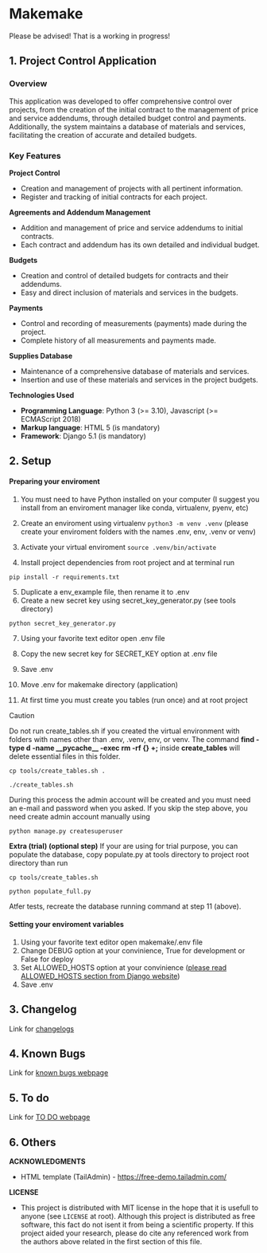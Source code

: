 # Makemake

Please be advised! That is a working in progress!

## 1. Project Control Application

### Overview
This application was developed to offer comprehensive control over projects, from the creation of the initial contract to the management of price and service addendums, through detailed budget control and payments. Additionally, the system maintains a database of materials and services, facilitating the creation of accurate and detailed budgets.

### Key Features

**Project Control**
* Creation and management of projects with all pertinent information.
* Register and tracking of initial contracts for each project.

**Agreements and Addendum Management**
* Addition and management of price and service addendums to initial contracts.
* Each contract and addendum has its own detailed and individual budget.

**Budgets**
* Creation and control of detailed budgets for contracts and their addendums.
* Easy and direct inclusion of materials and services in the budgets.

**Payments**
* Control and recording of measurements (payments) made during the project.
* Complete history of all measurements and payments made.

**Supplies Database**
* Maintenance of a comprehensive database of materials and services.
* Insertion and use of these materials and services in the project budgets.

**Technologies Used**
- **Programming Language**: Python 3 (>= 3.10), Javascript (>= ECMAScript 2018)
- **Markup language**: HTML 5 (is mandatory)
- **Framework**: Django 5.1 (is mandatory)

## 2. Setup

#### Preparing your enviroment

1. You must need to have Python installed on your computer (I suggest you install from an enviroment manager like conda, virtualenv, pyenv, etc)

2. Create an enviroment using virtualenv
```python3 -m venv .venv```
(please create your enviroment folders with the names .env, env, .venv or venv)

3. Activate your virtual enviroment
```source .venv/bin/activate```

4. Install project dependencies from root project and at terminal run

```pip install -r requirements.txt```

5. Duplicate a env_example file, then rename it to .env
6. Create a new secret key using secret_key_generator.py (see tools directory)

```python secret_key_generator.py```

7. Using your favorite text editor open .env file
8. Copy the new secret key for SECRET_KEY option at .env file
9. Save .env
10. Move .env for makemake directory (application)

11. At first time you must create you tables (run once) and at root project

> [!CAUTION]
> Do not run create_tables.sh if you created the virtual environment with folders with names other than .env, .venv, env, or venv. The command **find -type d -name \_\_pycache__ -exec rm -rf {} +;**
inside **create_tables** will delete essential files in this folder.

```cp tools/create_tables.sh .```

```./create_tables.sh```

During this process the admin account will be created and you must need an e-mail and password when you asked.
If you skip the step above, you need create admin account manually using

```python manage.py createsuperuser```

**Extra (trial) (optional step)**
If your are using for trial purpose, you can populate the database, copy populate.py at tools directory to project root directory than run

```cp tools/create_tables.sh```

```python populate_full.py```

Atfer tests, recreate the database running command at step 11 (above).

#### Setting your enviroment variables
1. Using your favorite text editor open makemake/.env file
2. Change DEBUG option at your convinience, True for development or False for deploy
3. Set ALLOWED_HOSTS option at your convinience ([please read ALLOWED_HOSTS section from Django website](https://docs.djangoproject.com/en/5.1/ref/settings/))
4. Save .env

## 3. Changelog

Link for [changelogs](CHANGELOG.md)

## 4. Known Bugs

Link for [known bugs webpage](KNOWNBUGS.md)

## 5. To do

Link for [TO DO webpage](TODO.md)

## 6. Others

**ACKNOWLEDGMENTS**
* HTML template (TailAdmin) - https://free-demo.tailadmin.com/

**LICENSE**
* This project is distributed with MIT license in the hope that it is usefull to anyone (see `LICENSE` at root). Although this project is distributed as free software, this fact do not isent it from being a scientific property. If this project aided your research, please do cite any referenced work from the authors above related in the first section of this file.